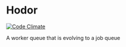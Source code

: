 Hodor
=====

[![Code Climate](https://codeclimate.com/github/lightster/hodor/badges/gpa.svg)](https://codeclimate.com/github/lightster/hodor)

A worker queue that is evolving to a job queue
